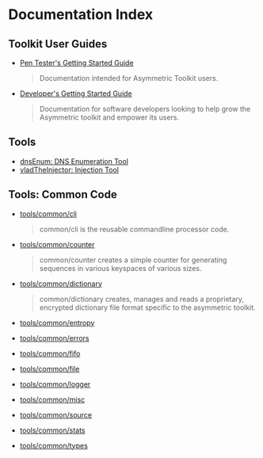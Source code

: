 Documentation Index
===================

## Toolkit User Guides
* [Pen Tester's Getting Started Guide](./user/getting-started.md)
  > Documentation intended for Asymmetric Toolkit users.

* [Developer's Getting Started Guide](./developer/getting-started.md)
  > Documentation for software developers looking to help grow the Asymmetric toolkit and
  > empower its users.

## Tools 
* [dnsEnum: DNS Enumeration Tool](../src/tools/dnsenum/README.md)
* [vladTheInjector: Injection Tool](../src/tools/vladTheInjector/README.md)

## Tools: Common Code
* [tools/common/cli](../src/common/cli/README.md)
  >common/cli is the reusable commandline processor code.
                                                    
* [tools/common/counter](../src/common/counter/README.md)
  >common/counter creates a simple counter for generating sequences in various keyspaces
  >of various sizes.

* [tools/common/dictionary](../src/common/dictionary/README.md)
  >common/dictionary creates, manages and reads a proprietary, encrypted dictionary file
  >format specific to the asymmetric toolkit.

* [tools/common/entropy](../src/common/entropy/README.md)
* [tools/common/errors](../src/common/errors/README.md)
* [tools/common/fifo](../src/common/fifo/README.md)
* [tools/common/file](../src/common/file/README.md)
* [tools/common/logger](../src/common/logger/README.md)
* [tools/common/misc](../src/common/misc/README.md)
* [tools/common/source](../src/common/source/README.md)
* [tools/common/stats](../src/common/stats/README.md)
* [tools/common/types](../src/common/types/README.md)
